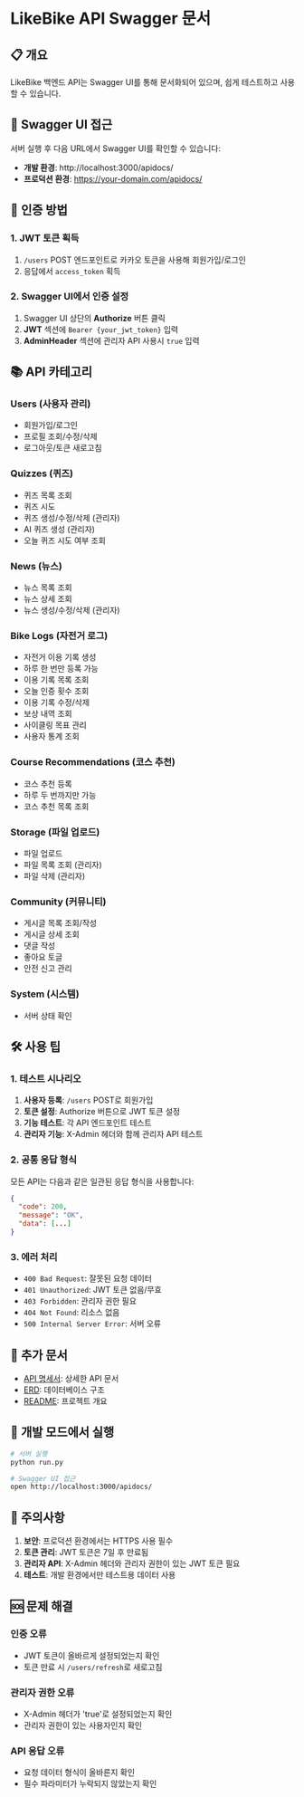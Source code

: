 # LikeBike API Swagger 문서

## 📋 개요

LikeBike 백엔드 API는 Swagger UI를 통해 문서화되어 있으며, 쉽게 테스트하고 사용할 수 있습니다.

## 🔗 Swagger UI 접근

서버 실행 후 다음 URL에서 Swagger UI를 확인할 수 있습니다:

- **개발 환경**: http://localhost:3000/apidocs/
- **프로덕션 환경**: https://your-domain.com/apidocs/

## 🔐 인증 방법

### 1. JWT 토큰 획득

1. `/users` POST 엔드포인트로 카카오 토큰을 사용해 회원가입/로그인
2. 응답에서 `access_token` 획득

### 2. Swagger UI에서 인증 설정

1. Swagger UI 상단의 **Authorize** 버튼 클릭
2. **JWT** 섹션에 `Bearer {your_jwt_token}` 입력
3. **AdminHeader** 섹션에 관리자 API 사용시 `true` 입력

## 📚 API 카테고리

### Users (사용자 관리)

- 회원가입/로그인
- 프로필 조회/수정/삭제
- 로그아웃/토큰 새로고침

### Quizzes (퀴즈)

- 퀴즈 목록 조회
- 퀴즈 시도
- 퀴즈 생성/수정/삭제 (관리자)
- AI 퀴즈 생성 (관리자)
- 오늘 퀴즈 시도 여부 조회

### News (뉴스)

- 뉴스 목록 조회
- 뉴스 상세 조회
- 뉴스 생성/수정/삭제 (관리자)

### Bike Logs (자전거 로그)

- 자전거 이용 기록 생성
- 하루 한 번만 등록 가능
- 이용 기록 목록 조회
- 오늘 인증 횟수 조회
- 이용 기록 수정/삭제
- 보상 내역 조회
- 사이클링 목표 관리
- 사용자 통계 조회

### Course Recommendations (코스 추천)

- 코스 추천 등록
- 하루 두 번까지만 가능
- 코스 추천 목록 조회

### Storage (파일 업로드)

- 파일 업로드
- 파일 목록 조회 (관리자)
- 파일 삭제 (관리자)

### Community (커뮤니티)

- 게시글 목록 조회/작성
- 게시글 상세 조회
- 댓글 작성
- 좋아요 토글
- 안전 신고 관리

### System (시스템)

- 서버 상태 확인

## 🛠️ 사용 팁

### 1. 테스트 시나리오

1. **사용자 등록**: `/users` POST로 회원가입
2. **토큰 설정**: Authorize 버튼으로 JWT 토큰 설정
3. **기능 테스트**: 각 API 엔드포인트 테스트
4. **관리자 기능**: X-Admin 헤더와 함께 관리자 API 테스트

### 2. 공통 응답 형식

모든 API는 다음과 같은 일관된 응답 형식을 사용합니다:

```json
{
  "code": 200,
  "message": "OK",
  "data": [...]
}
```

### 3. 에러 처리

- `400 Bad Request`: 잘못된 요청 데이터
- `401 Unauthorized`: JWT 토큰 없음/무효
- `403 Forbidden`: 관리자 권한 필요
- `404 Not Found`: 리소스 없음
- `500 Internal Server Error`: 서버 오류

## 📖 추가 문서

- [API 명세서](./API_DOCUMENTATION.md): 상세한 API 문서
- [ERD](./docs/ERD.md): 데이터베이스 구조
- [README](./README.md): 프로젝트 개요

## 🔧 개발 모드에서 실행

```bash
# 서버 실행
python run.py

# Swagger UI 접근
open http://localhost:3000/apidocs/
```

## 📝 주의사항

1. **보안**: 프로덕션 환경에서는 HTTPS 사용 필수
2. **토큰 관리**: JWT 토큰은 7일 후 만료됨
3. **관리자 API**: X-Admin 헤더와 관리자 권한이 있는 JWT 토큰 필요
4. **테스트**: 개발 환경에서만 테스트용 데이터 사용

## 🆘 문제 해결

### 인증 오류

- JWT 토큰이 올바르게 설정되었는지 확인
- 토큰 만료 시 `/users/refresh`로 새로고침

### 관리자 권한 오류

- X-Admin 헤더가 'true'로 설정되었는지 확인
- 관리자 권한이 있는 사용자인지 확인

### API 응답 오류

- 요청 데이터 형식이 올바른지 확인
- 필수 파라미터가 누락되지 않았는지 확인
